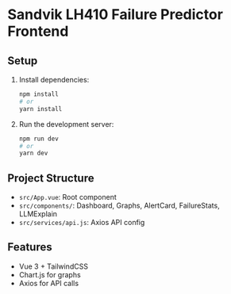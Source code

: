 # Sandvik LH410 Failure Predictor Frontend

## Setup

1. Install dependencies:
   ```bash
   npm install
   # or
   yarn install
   ```
2. Run the development server:
   ```bash
   npm run dev
   # or
   yarn dev
   ```

## Project Structure
- `src/App.vue`: Root component
- `src/components/`: Dashboard, Graphs, AlertCard, FailureStats, LLMExplain
- `src/services/api.js`: Axios API config

## Features
- Vue 3 + TailwindCSS
- Chart.js for graphs
- Axios for API calls 